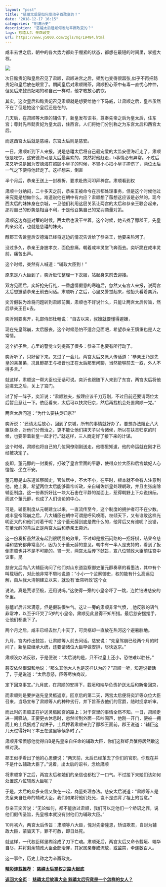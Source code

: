 ```yaml
---
layout: "post"
title: "慈禧太后是如何发动辛酉政变的？"
date: "2018-12-17 16:15"
categories: "明清历史"
description: "慈禧太后是如何发动辛酉政变的？"
tags: 慈禧太后 辛酉政变
url: https://www.y5000.com/zgls/mq/19484.html
---
```






咸丰去世之后，朝中的各大势力都处于绷紧的状态，都想在最短的时间里，掌握大权。

![](https://img.y5000.com/uploads/allimg/170420/6-1F42014435I21.jpg)

次日懿贵妃和皇后召见了肃顺，肃顺进宫之后，架势也变得很嚣张,似乎不再把懿贵妃和皇后放在眼里了。期间皇后对肃顺赐茶，肃顺担心茶中有毒一直忧心忡忡，但见后来懿贵妃喝的和自己一样时，他才敢放心酌饮。

其实，这次皇后和懿贵妃召见肃顺就是想要给他个下马威，让肃顺之后，皇帝虽然不在了但是她这个皇后还是在的。

几天后，在肃顺等大臣的辅佐下，新皇发布诏书，尊奉先帝之后为皇太后，住东宫；尊封先帝懿贵妃为皇太后，住西宫。人们将她们分别称之为东宫太后和西宫太后。

而这西宫太后就是慈禧，东宫太后则是慈安。

一日，肃顺听到下人来报，说是慈禧太后将自己最宠爱的太监安德海赶走了，肃顺很是吃惊。这安德海可是太后最喜欢的，突然将他赶走，b事情必有异常。不过后来又听说是因为安德海在照顾小皇子的时候，不胃小心把小皇子摔伤了，两位太后一气之下便将他赶走了。这样想来，倒直

半个月后，恭亲王送上一封奏折，要求赴热河叩拜梓宫。肃顺看到权

肃顺十分纳闷，二十多天之前，恭亲王被命令在京都处理事务，但是这个时候他过来究竟是想做什么。难道说他在朝中有内应？肃顺想了薇想这应该是必然的。现今西太后的妹妹身在京城，一旦他们利用这层关系让两宫的太后和恭亲王联合起来，那对自己的形势是相当不利，于是他召集自己的党羽商量对策。

肃顺这边商量对策的时候，西太后也没干坐着。这个时候，她去找了醇郡王，先皇的亲弟弟，也就是慈禧的妹夫。

醇郡王告诉皇后安德海已经将这边的情况告诉给了恭亲王，他要来热河了。

没过多久，恭亲王身披孝衣，面色悲痛，朝着咸丰灵堂飞奔而去。奕圻跪在咸丰灵前，痛苦出声。

这个时候，突然有人喊道：“辅政大臣到！”

原来是八大臣到了，奕沂赶忙整理一下衣服，站起身来前去迎接。

双方见面后，奕圻抢先行礼，一番虚情假意的寒暄后，忽然又有宫人来报，说两宫太后想邀请恭亲王前去问话。肃顺听了之后，心里又警觉起来，他抬头看着奕沂。

奕沂假装为难将问题转到肃顺前面，肃顺也不好说什么，只能让两宫太后传旨，然后恭亲王目u去。

奕沂刚要离开，礼部侍郎杜翰说：“自古以来，叔嫂就要懂得避嫌，

现在先皇驾崩，太后服丧，这个时候恐怕不适合见面吧，希望恭亲王慎重也是人之常情。

这个折子后，心里的警觉立刻提高了很多：恭亲王也要有所行动了。

奕沂听了，只好留下来。又过了一会儿，两宫太后又派人传话道：“恭亲王乃是先皇的亲弟弟，况且醇郡王与福晋也正在太后那里闲聊，当然能够前去一叙，外人不得多言。”

就这样，肃顺这一帮大臣也无话可说。奕沂也跟随下人来到了东宫，两宫太后将他迎进去之后，关上了宫门。

过了好一阵子，奕沂说：“肃顺独夫，按理应该千刀万剐，不过目前还要请两位太后暂且忍让一下。依臣看来，太后可以扶灵归京，然后再找机会处置肃顺一党。”

两宫太后问道：“为什么要扶灵归京?”

奕沂说：“还请太后放心，回到了京城，所有的事情就好办了。要想办法阻止八大臣联合，对他们分而治之，更不能让他们挟天子以令诸侯，所以在扶灵归京的时候，也要带着新皇一起才行。”就这样，三人商定好了接下来的计谋。

这个时候，肃顺也将自己的几位同僚刚刚送走，他哪里知道，他的命运就在刚才已经被决定了。

旋即，董元醇的一封奏折，打破了皇宫里面的平静，使得众位大臣和后宫嫔妃人心惶惶、坐立不安。

董元醇是山东道监察御史，官位居中，不大不小，在平时，根本就不会有人注意到他。他上奏，希望两位太后能够垂帘听政，亲自辅佐新皇处理朝政，并且主张废除辅臣制度。这一份奏折好比一块大石击在平静的湖面上，惹得朝野上下众说纷纭。而这个董元醇，也成了人们谈论的中心。

可是，辅臣制度从元朝建立以来，一直流传至今，这个制度的拥护者可不在少数。咸丰皇帝驾崩之后，八大辅臣在朝中可谓是呼风唤雨，权倾天下，又有谁敢这样光明正大的和他们对着干呢？这个董元醇到底是做什么的，他背后又有谁呢？没错，在董元醇的背后正是两宫太后和恭亲王奕沂。

这一份奏折虽然没有起到很明显的效果，不过却是投石问路的一招好棋，结果令慈禧和慈安都非常高兴，因为关于董元醇的意见，朝中有一半人是支持的，看到了扳倒肃顺也并不是不可能的。胃一天，两宫太后传下懿旨，宣八位辅政大臣前往宫中议事。昆

慈安太后向八大辅臣询问了他们对山东道监察御史董元醇奏章的看墨法，其中有个叫载垣的，对此他非常不屑地说道：“小小一个监察御史，权的能有什么高远见解，自从我大清朝建立以来，就没有‘垂帘听政’这个女

说法，真是荒谬至极，还用说吗。”这使得一旁的小皇帝吓了一跳，连忙钻进慈安的怀里。

慈禧听后非常满意，但是假装很生气。这让一旁的肃顺非常气愤，_他反驳的语气非常冲，以至于吓哭了5岁的小皇帝。肃顺见此显得不知所措。最后慈安摆摆手，让他们都退下了。

两个月之后，咸丰已经去世几十天了，可灵柩却一直放在热河这个避暑胜地。

九月，宫内传出懿旨，让肃顺等人前去问话。慈安说：“先皇驾崩已经两个月的时间了，新皇应继承大统，还要请诸位大臣早做安排，尽快返京。”

肃顺没办法反驳，于是便说：“太后说的是，只不过皇上还小，恐怕难以胜任。”

慈安依然很温和地说：“那么其他大人也是这样认为的？”肃顺一听，知道说错话了，于是说道：“太后息怒，臣等尽快商议，

定下回京事宜。”九月底，在肃顺的安排下，载垣和端华负责护送太后和新帝回京，

而肃顺则是要护送先皇灵柩返京。回京后的第二天，两宫太后便将奕沂等众位大臣召来，当场宣布了肃顺等人的种种劣行，并下旨革去他们的官爵，随时捉拿听审。

而此时的肃顺正在护送灵柩回宫的路上；对于宫里的事情全然不知。一日，肃顺走进一间驿站，正要更衣休息时，忽然听到外面一阵吵闹声，他刚一开门，便被一拥而上的士兵捆成了肉饼子，士兵押着肃顺来到了醇郡王面前。郡王说道：“辅臣这几天过得好吗？本王在这里等候多时了。”

肃顺非常愤怒他觉得自B是先皇亲自任命的辅政大臣，你们这群虾兵蟹将居然敢这样对我。

郡王似乎看出了他的心思便说：“两天前，太后已经革去了你们的官职，你现在并不是什么辅政大臣了。”说着，出太后的诏书，念给肃顺

将肃顺拿下之后，两宫太后和她们的亲信也都松了一口气。不过接下来她们该如何处置这八位辅政大臣呢？

于是，太后的众多亲信又聚在一起，商量处理办法。慈安太后说道：“肃顺等人是先皇亲自任命的辅政大臣，我们如果将他们处死，岂不是违背了祖上的旨意。”

恭亲王奕沂说：“无论如何，都不能放过肃顺，我们可以定他们一个矫诏之罪，说他们假传圣旨，先皇根本就没有封他们为辅政大臣。”

10月初六，两宫太后传旨：肃顺等八大臣，愧对先帝隆恩，矫诏欺君，自封为辅政大臣，蒙骗天下，罪不可赦，即日处死。

就这样，一代权臣稀里糊涂成了刀下亡魂。肃顺死后，两宫太后又命令载垣、端华自尽，并将剩余辅政大臣全部治罪，其家属亲眷或流放，或监禁，牵连数百人。

这一事件，历史上称之为辛酉政变。

[**精彩连载推荐**](https://www.y5000.com/zgls/mq/19486.html)：
**[慈禧太后掌权之路大起底](https://www.y5000.com/zgls/mq/19486.html)**

[**返回大全页**](https://www.y5000.com/zgls/mq/19495.html)： **[慈禧太后故事大全
慈禧太后究竟是一个怎样的女人？](https://www.y5000.com/zgls/mq/19495.html)**
